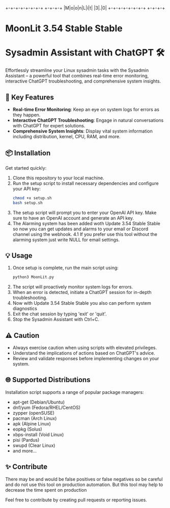  +-+-+-+-+-+-+-+ +-+-+-+
 |M|o|o|n|L|i|t| |3|.|0|
 +-+-+-+-+-+-+-+ +-+-+-+

                                                           
  
                                                                                             
# MoonLit 3.54 Stable Stable

# Sysadmin Assistant with ChatGPT 🛠️

Effortlessly streamline your Linux sysadmin tasks with the Sysadmin Assistant – a powerful tool that combines real-time error monitoring, interactive ChatGPT troubleshooting, and comprehensive system insights.

## 🚀 Key Features

- **Real-time Error Monitoring**: Keep an eye on system logs for errors as they happen.
- **Interactive ChatGPT Troubleshooting**: Engage in natural conversations with ChatGPT for expert solutions.
- **Comprehensive System Insights**: Display vital system information including distribution, kernel, CPU, RAM, and more.

## 📦 Installation

Get started quickly:

1. Clone this repository to your local machine.
2. Run the setup script to install necessary dependencies and configure your API key:
    ```bash
    chmod +x setup.sh
    bash setup.sh
    ```
3. The setup script will prompt you to enter your OpenAI API key. Make sure to have an OpenAI account and generate an API key.
4. The Alarming system has been added woth Update 3.54 Stable Stable so now you can get updates and alarms to your email or Discord channel using the webhook.
4.1 If you prefer use this tool without the alarming system just write NULL for email settings.
   
## 💡 Usage

1. Once setup is complete, run the main script using:
    ```bash
    python3 MoonLit.py
    ```
2. The script will proactively monitor system logs for errors.
3. When an error is detected, initiate a ChatGPT session for in-depth troubleshooting.
4. Now with Update 3.54 Stable Stable you also can perform system diagnostics
5. Exit the chat session by typing 'exit' or 'quit'.
6. Stop the Sysadmin Assistant with Ctrl+C.

## ⚠️ Caution

- Always exercise caution when using scripts with elevated privileges.
- Understand the implications of actions based on ChatGPT's advice.
- Review and validate responses before implementing changes on your system.

## 🌐 Supported Distributions

Installation script supports a range of popular package managers:
- apt-get (Debian/Ubuntu)
- dnf/yum (Fedora/RHEL/CentOS)
- zypper (openSUSE)
- pacman (Arch Linux)
- apk (Alpine Linux)
- eopkg (Solus)
- xbps-install (Void Linux)
- pisi (Pardus)
- swupd (Clear Linux)
- and more...

## ✨ Contribute

There may be and would be false positives or false negatives
so be careful and do not use this tool on production automation.
But this tool may help to decrease the time spent on production 

Feel free to contribute by creating pull requests or reporting issues.
